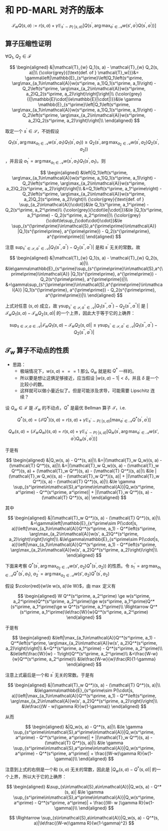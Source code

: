 # 和 PD-MARL 对齐的版本

$$
\mathcal{T}_{w} Q(s, a) := r(s, a) + \gamma \mathbb{E}_{s^\prime\sim P(\cdot|s, a)}\left[Q\left(s^\prime, \arg\max_{a^\prime\in\mathcal{A}}w(s', a^\prime)Q(s^\prime, a^\prime)\right)\right]
$$

## 算子压缩性证明

$\forall Q_1,\; Q_2\in \mathcal{F}$

$$
\begin{aligned}
    &|\mathcal{T}_{w} Q_1(s, a) - \mathcal{T}_{w} Q_2(s, a)|\\
    {\color{grey}{(\text{def. of } \mathcal{T}_w)}}&= \gamma\left|\mathbb{E}_{s^\prime}\left[Q_1\left(s^\prime, \arg\max_{a_1\in\mathcal{A}}w(s^\prime, a_1)Q_1(s^\prime, a_1)\right) - Q_2\left(s^\prime, \arg\max_{a_2\in\mathcal{A}}w(s^\prime, a_2)Q_2(s^\prime, a_2)\right)\right]\right|\\
    {\color{grey}{(|\mathbb{E}\cdot|\le\mathbb{E}|\cdot|)}}&\le \gamma \mathbb{E}_{s^\prime}\left|Q_1\left(s^\prime, \arg\max_{a_1\in\mathcal{A}}w(s^\prime, a_1)Q_1(s^\prime, a_1)\right) - Q_2\left(s^\prime, \arg\max_{a_2\in\mathcal{A}}w(s^\prime, a_2)Q_2(s^\prime, a_2)\right)\right|\\
\end{aligned}
$$

取定一个 $s^\prime\in\mathcal{S}$，不妨假设

$$
Q_1\left(s^\prime, \arg\max_{a_1\in\mathcal{A}}w(s^\prime, a_1)Q_1(s^\prime, a_1)\right) \ge Q_2\left(s^\prime, \arg\max_{a_2\in\mathcal{A}}w(s^\prime, a_2)Q_2(s^\prime, a_2)\right)
$$

，并且设 $a_1^\prime = \arg\max_{a_1\in\mathcal{A}}w(s^\prime, a_1)Q_1(s^\prime, a_1)$。则

$$
\begin{aligned}
    &\left|Q_1\left(s^\prime, \arg\max_{a_1\in\mathcal{A}}w(s^\prime, a_1)Q_1(s^\prime, a_1)\right) - Q_2\left(s^\prime, \arg\max_{a_2\in\mathcal{A}}w(s^\prime, a_2)Q_2(s^\prime, a_2)\right)\right|\\
    &=Q_1\left(s^\prime, a_1^\prime\right) - Q_2\left(s^\prime, \arg\max_{a_2\in\mathcal{A}}w(s^\prime, a_2)Q_2(s^\prime, a_2)\right)\\
    {\color{grey}{\text{def. of } \sup_{a_2\in\mathcal{A}}\cdot}}&\le Q_1(s^\prime, a_1^\prime) - Q_2(s^\prime, a_2^\prime)\\
    {\color{grey}{\cdot\le|\cdot|}}&\le |Q_1(s^\prime, a_1^\prime) - Q_2(s^\prime, a_2^\prime)|\\
    {\color{grey}{\cdot\le\sup_{\cdot\cdot}\cdot}}&\le \sup_{s^{\prime\prime}\in\mathcal{S},a^{\prime\prime}\in\mathcal{A}} |Q_1(s^{\prime\prime}, a^{\prime\prime}) - Q_2(s^{\prime\prime}, a^{\prime\prime})|
\end{aligned}
$$


注意 $\sup_{s^{\prime\prime}\in\mathcal{S},a^{\prime\prime}\in\mathcal{A}} |Q_1(s^{\prime\prime}, a^{\prime\prime}) - Q_2(s^{\prime\prime}, a^{\prime\prime})|$ 是和 $s^\prime$ 无关的常数。故

$$
\begin{aligned}
    &|\mathcal{T}_{w} Q_1(s, a) - \mathcal{T}_{w} Q_2(s, a)|\\
    &\le\gamma\mathbb{E}_{s^\prime}\sup_{s^{\prime\prime}\in\mathcal{S},a^{\prime\prime}\in\mathcal{A}} |Q_1(s^{\prime\prime}, a^{\prime\prime}) - Q_2(s^{\prime\prime}, a^{\prime\prime})|\\
    &=\gamma\sup_{s^{\prime\prime}\in\mathcal{S},a^{\prime\prime}\in\mathcal{A}} |Q_1(s^{\prime\prime}, a^{\prime\prime}) - Q_2(s^{\prime\prime}, a^{\prime\prime})|\\
\end{aligned}
$$

上式对任意 $(s, a)$ 成立，故 $\gamma\sup_{s^{\prime\prime}\in\mathcal{S},a^{\prime\prime}\in\mathcal{A}} |Q_1(s^{\prime\prime}, a^{\prime\prime}) - Q_2(s^{\prime\prime}, a^{\prime\prime})|$ 是 $|\mathcal{T}_{w} Q_1(s, a) - \mathcal{T}_{w} Q_2(s, a)|$ 的一个上界，因此大于等于它的上确界：

$$
\sup_{s\in\mathcal{S},a\in\mathcal{A}}|\mathcal{T}_{w} Q_1(s, a) - \mathcal{T}_{w} Q_2(s, a)|\le \gamma\sup_{s^{\prime\prime}\in\mathcal{S},a^{\prime\prime}\in\mathcal{A}} |Q_1(s^{\prime\prime}, a^{\prime\prime}) - Q_2(s^{\prime\prime}, a^{\prime\prime})|
$$

## $\mathcal{T}_w$ 算子不动点的性质

- 思路：
  - 极端情况下，$w(s,a)===1$ 那么 $Q_w$ 就是和 $Q^*$ 一样的。
  - 所以要是想让这俩足够接近，应当假设 $|w(s, a) - 1| < \delta$，并且 $\delta$ 是一个比较小的数。
  - 这样就可以做小量近似了。但是可能涉及求导，可能需要 Lipschitz 连续？

设 $Q_w\in\mathcal{F}$ 是 $\mathcal{T}_w$ 的不动点，$Q^*$ 是最优 Bellman 算子 $\mathcal{T}$，i.e.

$$
Q^*(s, a) = (\mathcal{T} Q^*)(s, a) = r(s, a) + \gamma \mathbb{E}_{s^\prime\sim P(\cdot|s, a)}\left[\max_{a^\prime\in\mathcal{A}}Q^*(s^\prime, a^\prime)\right]
$$

$$
Q_w(s, a) = (\mathcal{T}_w Q_w)(s, a) = r(s, a) + \gamma \mathbb{E}_{s^\prime\sim P(\cdot|s, a)}\left[Q_w\left(s^\prime, \arg\max_{a^\prime\in\mathcal{A}}w(s', a^\prime)Q_w(s^\prime, a^\prime)\right)\right]
$$

于是有

$$
\begin{aligned}
    &|Q_w(s, a) - Q^*(s, a)|\\
    &=|(\mathcal{T}_w Q_w)(s, a) - (\mathcal{T} Q^*)(s, a)|\\
    &=|(\mathcal{T}_w Q_w)(s, a) - (\mathcal{T}_w Q^*)(s, a) + (\mathcal{T}_w Q^*)(s, a) - (\mathcal{T} Q^*)(s, a)|\\
    &\le |(\mathcal{T}_w Q_w)(s, a) - (\mathcal{T}_w Q^*)(s, a)| + |(\mathcal{T}_w Q^*)(s, a) - (\mathcal{T} Q^*)(s, a)|\\
    &\le \gamma \sup_{s^\prime\in\mathcal{S},a^\prime\in\mathcal{A}}|Q_w(s^\prime, a^\prime) - Q^*(s^\prime, a^\prime)| + |(\mathcal{T}_w Q^*)(s, a) - (\mathcal{T} Q^*)(s, a)|
\end{aligned}
$$

其中

$$
\begin{aligned}
    &|(\mathcal{T}_w Q^*)(s, a) - (\mathcal{T} Q^*)(s, a)|\\
    &=\gamma\left|\mathbb{E}_{s^\prime\sim P(\cdot|s, a)}\left[\max_{a_1\in\mathcal{A}}Q^*(s^\prime, a_1) - Q^*\left(s^\prime, \arg\max_{a_2\in\mathcal{A}}w(s', a_2)Q^*(s^\prime, a_2)\right)\right]\right|\\
    &\le\gamma\mathbb{E}_{s^\prime\sim P(\cdot|s, a)}\left|\max_{a_1\in\mathcal{A}}Q^*(s^\prime, a_1) - Q^*\left(s^\prime, \arg\max_{a_2\in\mathcal{A}}w(s', a_2)Q^*(s^\prime, a_2)\right)\right|\\
\end{aligned}
$$

下面来考察 $\displaystyle Q^*\left(s^\prime, \arg\max_{a_2\in\mathcal{A}}w(s', a_2)Q^*(s^\prime, a_2)\right)$ 的性质。令 $s_1^\prime = \arg\max_{a_1\in\mathcal{A}}Q^*(s^\prime, a_1)$, $a_2^\prime = \arg\max_{a_2\in\mathcal{A}}w(s', a_2)Q^*(s^\prime, a_2)$

假设 $\color{red}{w\le w(s, a)\le W}$，由 $\max$ 定义有

$$
\begin{aligned}
    W Q^*(s^\prime, a_2^\prime) \ge w(s^\prime, a_2^\prime)Q^*(s^\prime, a_2^\prime)\ge w(s^\prime, a_1^\prime)Q^*(s^\prime, a_1^\prime)\ge w Q^*(s^\prime, a_1^\prime)\\
    \Rightarrow Q^*(s^\prime, a_1^\prime)\le\frac{W}{w}Q^*(s^\prime, a_2^\prime)
\end{aligned}
$$

于是有

$$
\begin{aligned}
    &\left|\max_{a_1\in\mathcal{A}}Q^*(s^\prime, a_1) - Q^*\left(s^\prime, \arg\max_{a_2\in\mathcal{A}}w(s', a_2)Q^*(s^\prime, a_2)\right)\right|\\
    &=Q^*(s^\prime, a_1^\prime) - Q^*(s^\prime, a_2^\prime)\\
    &\le\left(\frac{W}{w} - 1\right)Q^*(s^\prime, a_2^\prime)\\
    &=\frac{W-w}{w}Q^*(s^\prime, a_2^\prime)\\
    &\le\frac{W-w}{w}\frac{R}{1-\gamma}
\end{aligned}
$$

注意上式最后是一个和 $s^\prime$ 无关的常数。于是有

$$
\begin{aligned}
    &|(\mathcal{T}_w Q^*)(s, a) - (\mathcal{T} Q^*)(s, a)|\\
    &\le\gamma\mathbb{E}_{s^\prime\sim P(\cdot|s, a)}\left|\max_{a_1\in\mathcal{A}}Q^*(s^\prime, a_1) - Q^*\left(s^\prime, \arg\max_{a_2\in\mathcal{A}}w(s', a_2)Q^*(s^\prime, a_2)\right)\right|\\
    &\le\frac{(W - w)\gamma R}{w(1-\gamma)}
\end{aligned}
$$

从而

$$
\begin{aligned}
    &|Q_w(s, a) - Q^*(s, a)|\\
    &\le \gamma \sup_{s^\prime\in\mathcal{S},a^\prime\in\mathcal{A}}|Q_w(s^\prime, a^\prime) - Q^*(s^\prime, a^\prime)| + |(\mathcal{T}_w Q^*)(s, a) - (\mathcal{T} Q^*)(s, a)|\\
    &\le \gamma \sup_{s^\prime\in\mathcal{S},a^\prime\in\mathcal{A}}|Q_w(s^\prime, a^\prime) - Q^*(s^\prime, a^\prime)| + \frac{(W-w)\gamma R}{w(1-\gamma)}\\
\end{aligned}
$$

注意到上式的右侧是一个和 $(s,a)$ 无关的常数，因此是 $|Q_w(s, a) - Q^*(s, a)|$ 的一个上界，所以大于它的上确界：

$$
\begin{aligned}
    &\sup_{s\in\mathcal{S},a\in\mathcal{A}}|Q_w(s, a) - Q^*(s, a)|
    &\le \gamma \sup_{s^\prime\in\mathcal{S},a^\prime\in\mathcal{A}}|Q_w(s^\prime, a^\prime) - Q^*(s^\prime, a^\prime)| + \frac{(W- w )\gamma R}{w(1-\gamma)}\\
\end{aligned}
$$

$$
\Rightarrow \sup_{s\in\mathcal{S},a\in\mathcal{A}}|Q_w(s, a) - Q^*(s, a)|\le\frac{(W-w)\gamma R}{w(1-\gamma)^2}
$$